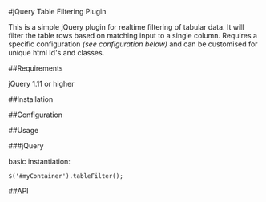 #jQuery Table Filtering Plugin

This is a simple jQuery plugin for realtime filtering of tabular data. It will filter the table rows based on matching input to a single column. Requires a specific configuration *(see configuration below)* and can be customised for unique html Id's and classes.

##Requirements

jQuery 1.11 or higher

##Installation

##Configuration

##Usage

###jQuery

basic instantiation:

    $('#myContainer').tableFilter();

##API